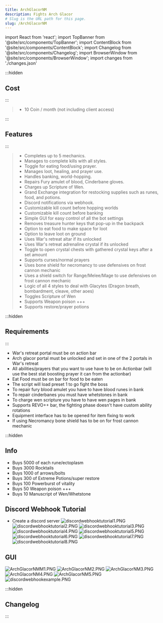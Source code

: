 ```yaml
---
title: ArchGlacorNM
description: Fights Arch Glacor
# Slug is the URL path for this page.
slug: /ArchGlacorNM
---
```


import React from 'react';
import TopBanner from '@site/src/components/TopBanner';
import ContentBlock from '@site/src/components/ContentBlock';
import Changelog from '@site/src/components/Changelog';
import BrowserWindow from '@site/src/components/BrowserWindow';
import changes from './changes.json'

<TopBanner title="ArchGlacorNM" version="v1.0.0" author="MonVardsDraguns" skill="Necromancy">
</TopBanner>

:::hidden

## Cost

:::

<ContentBlock title="Cost">

> - 10 Coin / month (not including client access)

</ContentBlock>

:::

## Features

:::

<ContentBlock title="Features">

> - Completes up to 5 mechanics.
> - Manages to complete kills with all styles.
> - Toggle for eating food/using prayer.
> - Manages loot, healing, and prayer use.
> - Handles banking, world-hopping.
> - Repairs Fury amulet of blood, Cinderbane gloves.
> - Charges up Scripture of Wen.
> - Grand Exchange integration for restocking supplies such as runes, food, and potions.
> - Discord notifications via webhook.
> - Customizable kill count before hopping worlds
> - Customizable kill count before banking
> - Simple GUI for easy control of all the bot settings
> - Removes treasure hunter keys that pop-up in the backpack
> - Option to eat food to make space for loot
> - Option to leave loot on ground
> - Uses War's retreat altar if its unlocked
> - Uses War's retreat adrenaline crystal if its unlocked
> - Toggle to open crystal chests with gathered crystal keys after a set amount
> - Supports curses/normal prayers
> - Uses bone shield for necromancy to use defensives on frost cannon mechanic
> - Uses a shield switch for Range/Melee/Mage to use defensives on frost cannon mechanic
> - Logic of all 4 styles to deal with Glacytes (Dragon breath, bombardment, cleave, other aoes)
> - Toggles Scripture of Wen
> - Supports Weapon poison +++
> - Supports restore/prayer potions

</ContentBlock>

:::hidden

## Requirements

:::
<ContentBlock title="Requirements">

- War's retreat portal must be on action bar
- Arch glacor portal must be unlocked and set in one of the 2 portals in War's retreat
- All abilities/prayers that you want to use have to be on Actionbar (will use the best stat boosting prayer it can from the actionbar)
- Eat Food must be on bar for food to be eaten
- The script will load preset 1 to go fight the boss
- To repair fury blood amulet you have to have blood runes in bank
- To repair cinderbanes you must have whetstones in bank
- To charge wen scripture you have to have wen pages in bank
- Supports REVO++ bar, the fighting phase doesn't have custom ability rotations
- Equipment interface has to be opened for item fixing to work
- If using Necromancy bone shield has to be on for frost cannon mechanic

:::hidden

## Info

<ContentBlock title="Info">

- Buys 5000 of each rune/ectoplasm
- Buys 3000 Rocktails
- Buys 1000 of arrows/bolts
- Buys 300 of Extreme Potions/super restore
- Buys 100 Powerburst of vitality
- Buys 50 Weapon poison +++
- Buys 10 Manuscript of Wen/Whetstone

</ContentBlock>

<ContentBlock title="Set up webhook">

## Discord Webhook Tutorial

- Create a discord server
![discordwebhooktutorial1.PNG](discordwebhooktutorial1.PNG)
![discordwebhooktutorial2.PNG](discordwebhooktutorial2.PNG)
![discordwebhooktutorial3.PNG](discordwebhooktutorial3.PNG)
![discordwebhooktutorial4.PNG](discordwebhooktutorial4.PNG)
![discordwebhooktutorial5.PNG](discordwebhooktutorial5.PNG)
![discordwebhooktutorial6.PNG](discordwebhooktutorial6.PNG)
![discordwebhooktutorial7.PNG](discordwebhooktutorial7.PNG)
![discordwebhooktutorial8.PNG](discordwebhooktutorial8.PNG)

 </ContentBlock>

## GUI
<ContentBlock title="Set">

![ArchGlacorNMM1.PNG](ArchGlacorNMM1.PNG)
![ArchGlacorNM2.PNG](ArchGlacorNM2.PNG)
![ArchGlacorNM3.PNG](ArchGlacorNM3.PNG)
![ArchGlacorNM4.PNG](ArchGlacorNM4.PNG)
![ArchGlacorNM5.PNG](ArchGlacorNM5.PNG)
![discordwebhookexample.PNG](discordwebhookexample.PNG)

</ContentBlock>

:::hidden

## Changelog

:::

<Changelog changes={changes}>

</Changelog>
